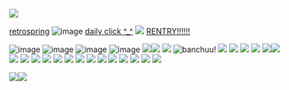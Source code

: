 ![](https://64.media.tumblr.com/de7fdf324ebd5a680240181f1d09684e/27657e071140aff0-75/s400x600/6ab406d3d9da6da1c8bca54c40c6c953c96779dd.gifv)

[retrospring](https://retrospring.net/@honokafu)  ![image](https://64.media.tumblr.com/462e429fe0603de599dbca085d7a2b25/b55b2416bafcc208-63/s75x75_c1/a4764d491dafe2e6f34023c91732eb22d1d5242b.gifv) [daily click ^_^](https://arab.org/click-to-help/palestine/) ![](https://64.media.tumblr.com/14e74de66d7638d71f984eb416c47cb1/b55b2416bafcc208-ad/s75x75_c1/c112986ccc31760a69d421b05c438eae630a87c4.gifv) [RENTRY!!!!!!](https://rentry.co/twohundredshots)

 ![image](https://64.media.tumblr.com/ca80961994364eea086958ab20f4349e/5738a8f50cbd12e4-95/s100x200/a1d5f25e1c6bc6fc711208ca382e155171597dde.gifv) ![image](https://64.media.tumblr.com/01d5651d5661aaf045253c2f25b74bcc/5738a8f50cbd12e4-eb/s100x200/c43152df560e4bef23933b58f0cfa0ecd383794d.gifv) ![image](https://64.media.tumblr.com/7c6322d3cb89107d86be000a12b2fcaf/5738a8f50cbd12e4-92/s100x200/92abd51aeb69dda745a5e899848cdeaa5630ba4c.gifv) ![image](https://64.media.tumblr.com/885aa069865ee246d452ad520fd75e6f/20ed56725570ded6-89/s250x400/e8895b7281d1eda248d634916e011a675ad519c5.gifv) ![](https://64.media.tumblr.com/0651b310002e7a4bc02a10463183ffb1/5738a8f50cbd12e4-a0/s100x200/e24db5ae031e5b875d15d59674620b056a006eef.gifv)![](https://64.https://64.media.tumblr.com/885aa069865ee246d452ad520fd75e6f/20ed56725570ded6-89/s250x400/e8895b7281d1eda248d634916e011a675ad519c5.gifv) ![]([https://64.media.tumblr.com/afddaba9773020ab7c8339aa2cb7c068/0b35bb9647650202-a2/s100x200/c97389f2b5e2cdcbe3b472f755d1d0e9b4232f73.gifv](https://64.media.tumblr.com/885aa069865ee246d452ad520fd75e6f/20ed56725570ded6-89/s250x400/e8895b7281d1eda248d634916e011a675ad519c5.gifv))
![banchuu!](https://64.media.tumblr.com/d172ec9c3d4c46aea9fba102c64a1bb4/a7f98b60952510a5-fb/s100x200/62cda35b1f121766a28b003095522c9724519644.gifv)
![](https://64.media.tumblr.com/bc6b486962c8559ed1d91d6cc9d869db/b6661b3c972c5f13-04/s100x200/2b514fd763fcb1aac4e0b148c31cfc89de19b138.pnj)
![](https://64.media.tumblr.com/a0fa19082e9b9875de52592c05386d9c/d53a12c8983f87eb-ab/s100x200/b7c02c75588639b8ac71ebf9bc137c6ba989b99b.gifv)
![]([https://64.media.tumblr.com/a1d2e71bd5b8a9290a37f671912d3c18/b6661b3c972c5f13-d8/s100x200/8c0892b88803d8d46393cbd21e8a3df4e2ae9a3e.gifv)
![](https://64.media.tumblr.com/a1d2e71bd5b8a9290a37f671912d3c18/b6661b3c972c5f13-d8/s100x200/8c0892b88803d8d46393cbd21e8a3df4e2ae9a3e.gifv)
![](https://64.media.tumblr.com/98c3c968eda1b231f9e7b48ea9e96e0b/3594068b322ca624-f7/s100x200/9d88af1b6c4fb15987243a0c803a24d1016eca29.gifv)![](https://64.media.tumblr.com/4ace9a37e787d91c10a8c6f77969ccf7/aa89517f01352cf3-be/s100x200/990b16424e05fe9882a494c674e8067c2e83d78a.gifv)
![](https://64.media.tumblr.com/cb1741dabbf2005b5d4510f0e5ab4870/b6661b3c972c5f13-79/s100x200/0c1fdc9f71de9c6219206b4e0c7cee2f989a29c3.jpg)
![](https://64.media.tumblr.com/aaa393d755c58eca8d125e9cbca71d7b/c149cef108959384-1d/s100x200/c1be62f9194f4c9936b58691b9220860a66740e8.pnj)
![](https://64.media.tumblr.com/7b2d79090dde120f0df5316ba6e0061a/b19b8466f96477fc-4e/s100x200/649395e1418b013f9ccdf37934c22a36f7fd9f7b.webp)
![](https://64.media.tumblr.com/5806deab2d191e77692beaf3f46f18ca/d53a12c8983f87eb-f2/s100x200/c5935ffbf35c264a0cbf03225afc08aa7fbfa3fa.gifv)
![](https://64.media.tumblr.com/a797c782cd11777403d9784c2e87e050/c149cef108959384-d1/s100x200/2ad7f984d39a68570b47f18b41b7f994930a9ae8.gifv)
![](https://64.media.tumblr.com/fc551c3edb40e4bb54c02666a99ade3c/c149cef108959384-a2/s100x200/d50f35aa1d5fb313cbeeac6ce6502a2f29be40b5.gifv)
![](https://64.media.tumblr.com/bb978fe56d63231ae397395c91df9dd6/e1e69c014ca2fe99-1f/s100x200/5cb5f7255043c298b96b00253bcb2e4300131af1.pnj)
![](htps://64.media.tumblr.com/876945b9ad5b0f4ec13dc85602fe33b6/6f072ea04e7b6c72-c7/s100x200/1ce848dfcc4461af9d3971e10acd52404c4f66d3.gifv)
![](https://64.media.tumblr.com/cbc985f4ef3e7a4139c781f5dd8cac53/d53a12c8983f87eb-ae/s100x200/a1ed568053db7940e3bcc5f1752dcc68ef13c1f8.gifv)
![](https://64.media.tumblr.com/5fa480def0f0f72c0b58b48e3ee5e03f/c149cef108959384-25/s100x200/a56335fdd518fd7b3e4f553eda79c6a60b53448c.pnj)
![](https://64.media.tumblr.com/276d813463e83fd37ef00f2b6561d263/c149cef108959384-a5/s100x200/51f832cf7ebcd6d0d4b9aec183e6059c550fb8c8.pnj)
![](https://64.media.tumblr.com/2077c62ccc915571438d347618ac01e0/c937cea2bae71fd6-9a/s100x200/660e9e7181127ed803f8f9aa4e0710c664cfe2f5.gifv)
![](https://64.media.tumblr.com/e6e30f0615cdac33da73a7d8b43f7109/d53a12c8983f87eb-b4/s100x200/595dd9b1ff29beb016e3d30fc9cffad16e65b241.gifv)
![](https://64.media.tumblr.com/e3f6bb559a93bc132fc96d447a4c00d7/d53a12c8983f87eb-61/s100x200/5102576ac5c09c9bbd4c529b1c019af9e926978d.gifv)



![](https://64.media.tumblr.com/746484f183a9af4a6b9d355acbe30ac0/ecafec24560eb031-ba/s400x600/fe506ded7142b91e0184d8291d189e39841369ec.gifv)![](https://64.media.tumblr.com/55f47e454ec3f8eeea03b0de79d5c6f3/ecafec24560eb031-e6/s100x200/1c25ff4a2aea2c68e5d15be4ea799fa1b99bace4.gifv)



